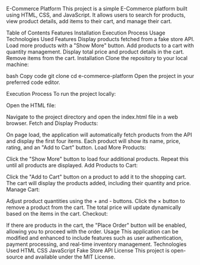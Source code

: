 E-Commerce Platform
This project is a simple E-Commerce platform built using HTML, CSS, and JavaScript. It allows users to search for products, view product details, add items to their cart, and manage their cart.

Table of Contents
Features
Installation
Execution Process
Usage
Technologies Used
Features
Display products fetched from a fake store API.
Load more products with a "Show More" button.
Add products to a cart with quantity management.
Display total price and product details in the cart.
Remove items from the cart.
Installation
Clone the repository to your local machine:

bash
Copy code
git clone <repository-url>
cd e-commerce-platform
Open the project in your preferred code editor.

Execution Process
To run the project locally:

Open the HTML file:

Navigate to the project directory and open the index.html file in a web browser.
Fetch and Display Products:

On page load, the application will automatically fetch products from the API and display the first four items.
Each product will show its name, price, rating, and an "Add to Cart" button.
Load More Products:

Click the "Show More" button to load four additional products. Repeat this until all products are displayed.
Add Products to Cart:

Click the "Add to Cart" button on a product to add it to the shopping cart.
The cart will display the products added, including their quantity and price.
Manage Cart:

Adjust product quantities using the + and - buttons.
Click the × button to remove a product from the cart.
The total price will update dynamically based on the items in the cart.
Checkout:

If there are products in the cart, the "Place Order" button will be enabled, allowing you to proceed with the order.
Usage
This application can be modified and enhanced to include features such as user authentication, payment processing, and real-time inventory management.
Technologies Used
HTML
CSS
JavaScript
Fake Store API
License
This project is open-source and available under the MIT License.
